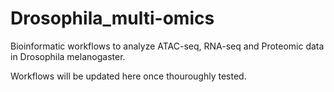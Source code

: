 # Drosophila_multi-omics
Bioinformatic workflows to analyze ATAC-seq, RNA-seq and Proteomic data in Drosophila melanogaster.

Workflows will be updated here once thouroughly tested. 
